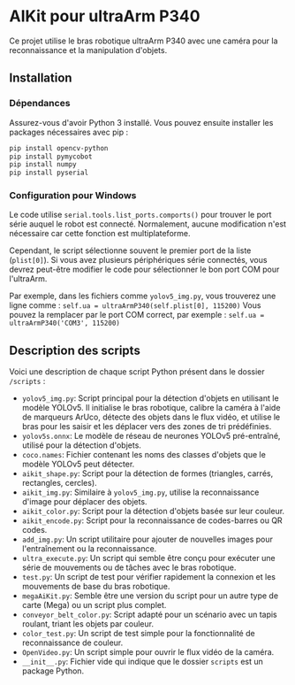 # AIKit pour ultraArm P340

Ce projet utilise le bras robotique ultraArm P340 avec une caméra pour la reconnaissance et la manipulation d'objets.

## Installation

### Dépendances

Assurez-vous d'avoir Python 3 installé. Vous pouvez ensuite installer les packages nécessaires avec pip :

```bash
pip install opencv-python
pip install pymycobot
pip install numpy
pip install pyserial
```

### Configuration pour Windows

Le code utilise `serial.tools.list_ports.comports()` pour trouver le port série auquel le robot est connecté. Normalement, aucune modification n'est nécessaire car cette fonction est multiplateforme.

Cependant, le script sélectionne souvent le premier port de la liste (`plist[0]`). Si vous avez plusieurs périphériques série connectés, vous devrez peut-être modifier le code pour sélectionner le bon port COM pour l'ultraArm.

Par exemple, dans les fichiers comme `yolov5_img.py`, vous trouverez une ligne comme :
`self.ua = ultraArmP340(self.plist[0], 115200)`
Vous pouvez la remplacer par le port COM correct, par exemple :
`self.ua = ultraArmP340('COM3', 115200)`

## Description des scripts

Voici une description de chaque script Python présent dans le dossier `/scripts` :

-   `yolov5_img.py`: Script principal pour la détection d'objets en utilisant le modèle YOLOv5. Il initialise le bras robotique, calibre la caméra à l'aide de marqueurs ArUco, détecte des objets dans le flux vidéo, et utilise le bras pour les saisir et les déplacer vers des zones de tri prédéfinies.
-   `yolov5s.onnx`: Le modèle de réseau de neurones YOLOv5 pré-entraîné, utilisé pour la détection d'objets.
-   `coco.names`: Fichier contenant les noms des classes d'objets que le modèle YOLOv5 peut détecter.
-   `aikit_shape.py`: Script pour la détection de formes (triangles, carrés, rectangles, cercles).
-   `aikit_img.py`: Similaire à `yolov5_img.py`, utilise la reconnaissance d'image pour déplacer des objets.
-   `aikit_color.py`: Script pour la détection d'objets basée sur leur couleur.
-   `aikit_encode.py`: Script pour la reconnaissance de codes-barres ou QR codes.
-   `add_img.py`: Un script utilitaire pour ajouter de nouvelles images pour l'entraînement ou la reconnaissance.
-   `ultra_execute.py`: Un script qui semble être conçu pour exécuter une série de mouvements ou de tâches avec le bras robotique.
-   `test.py`: Un script de test pour vérifier rapidement la connexion et les mouvements de base du bras robotique.
-   `megaAiKit.py`: Semble être une version du script pour un autre type de carte (Mega) ou un script plus complet.
-   `conveyor_belt_color.py`: Script adapté pour un scénario avec un tapis roulant, triant les objets par couleur.
-   `color_test.py`: Un script de test simple pour la fonctionnalité de reconnaissance de couleur.
-   `OpenVideo.py`: Un script simple pour ouvrir le flux vidéo de la caméra.
-   `__init__.py`: Fichier vide qui indique que le dossier `scripts` est un package Python.
